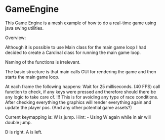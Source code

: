 # GameEngine

This Game Engine is a mesh example of how to do a real-time game using java swing utilities.

Overview:

Although it is possible to use Main class for the main game loop I had decided to create a Cardinal class for running the main game loop.

Naming of the functions is irrelevant.


The basic structure is that main calls GUI for rendering the game and then starts the main game loop.

At each frame the following happens:
Wait for 25 milliseconds. (40 FPS)
call function to check, if any keys were pressed and therefore should there be any logic to take care of.
!!! This is for avoiding any type of race conditions.
After checking everything the graphics will render everything again and update the player pos. 
(And any other potential game assets?)


Current keymapping is:
W is jump. 
Hint: - Using W again while in air will double jump.

D is right.
A is left.
